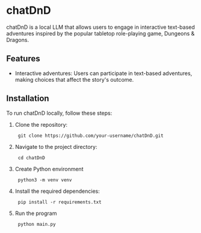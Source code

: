# chatDnD

chatDnD is a local LLM that allows users to engage in interactive text-based adventures inspired by the popular tabletop role-playing game, Dungeons & Dragons.

## Features

- Interactive adventures: Users can participate in text-based adventures, making choices that affect the story's outcome.

## Installation

To run chatDnD locally, follow these steps:

1. Clone the repository:

        git clone https://github.com/your-username/chatDnD.git

2. Navigate to the project directory:

        cd chatDnD

3. Create Python environment
   
        python3 -m venv venv

4. Install the required dependencies:

        pip install -r requirements.txt

5. Run the program

        python main.py